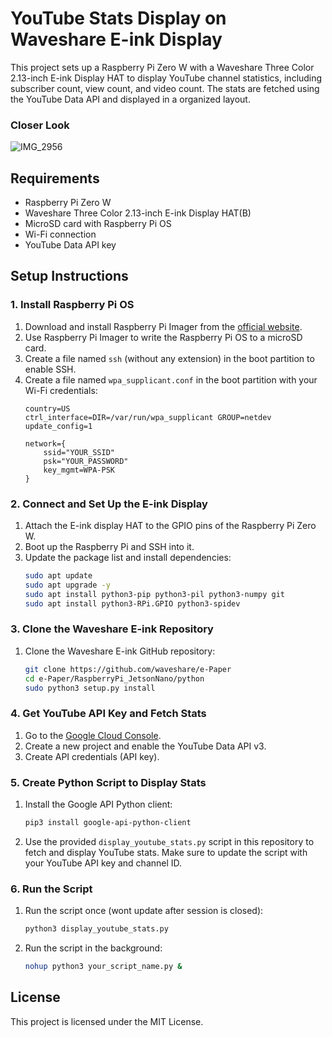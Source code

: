 # YouTube Stats Display on Waveshare E-ink Display

This project sets up a Raspberry Pi Zero W with a Waveshare Three Color 2.13-inch E-ink Display HAT to display YouTube channel statistics, including subscriber count, view count, and video count. The stats are fetched using the YouTube Data API and displayed in a organized layout.

### Closer Look
![IMG_2956](https://github.com/user-attachments/assets/a0a40e8c-6dfb-4857-937e-7bb5dd4433d1)


## Requirements

- Raspberry Pi Zero W
- Waveshare Three Color 2.13-inch E-ink Display HAT(B)
- MicroSD card with Raspberry Pi OS
- Wi-Fi connection
- YouTube Data API key

## Setup Instructions

### 1. Install Raspberry Pi OS

1. Download and install Raspberry Pi Imager from the [official website](https://www.raspberrypi.org/software/).
2. Use Raspberry Pi Imager to write the Raspberry Pi OS to a microSD card.
3. Create a file named `ssh` (without any extension) in the boot partition to enable SSH.
4. Create a file named `wpa_supplicant.conf` in the boot partition with your Wi-Fi credentials:
    ```plaintext
    country=US
    ctrl_interface=DIR=/var/run/wpa_supplicant GROUP=netdev
    update_config=1

    network={
        ssid="YOUR_SSID"
        psk="YOUR_PASSWORD"
        key_mgmt=WPA-PSK
    }
    ```

### 2. Connect and Set Up the E-ink Display

1. Attach the E-ink display HAT to the GPIO pins of the Raspberry Pi Zero W.
2. Boot up the Raspberry Pi and SSH into it.
3. Update the package list and install dependencies:
    ```bash
    sudo apt update
    sudo apt upgrade -y
    sudo apt install python3-pip python3-pil python3-numpy git
    sudo apt install python3-RPi.GPIO python3-spidev
    ```

### 3. Clone the Waveshare E-ink Repository

1. Clone the Waveshare E-ink GitHub repository:
    ```bash
    git clone https://github.com/waveshare/e-Paper
    cd e-Paper/RaspberryPi_JetsonNano/python
    sudo python3 setup.py install
    ```

### 4. Get YouTube API Key and Fetch Stats

1. Go to the [Google Cloud Console](https://console.cloud.google.com/).
2. Create a new project and enable the YouTube Data API v3.
3. Create API credentials (API key).

### 5. Create Python Script to Display Stats

1. Install the Google API Python client:
    ```bash
    pip3 install google-api-python-client
    ```
2. Use the provided `display_youtube_stats.py` script in this repository to fetch and display YouTube stats. Make sure to update the script with your YouTube API key and channel ID.

### 6. Run the Script

1. Run the script once (wont update after session is closed):
    ```bash
    python3 display_youtube_stats.py
    ```
2. Run the script in the background:
    ```bash
    nohup python3 your_script_name.py &
    ```

## License

This project is licensed under the MIT License.

